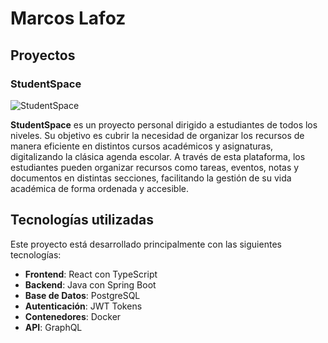 # Marcos Lafoz



## Proyectos

### StudentSpace

![StudentSpace](https://media.licdn.com/dms/image/v2/D4D2DAQGGu6Par2zSOQ/profile-treasury-image-shrink_800_800/profile-treasury-image-shrink_800_800/0/1734027953243?e=1737036000&v=beta&t=hzW-qHTcRhaIu6-fWeG8JiYFjtKOaUy2Dw2VfXYYhKs)

**StudentSpace** es un proyecto personal dirigido a estudiantes de todos los niveles. Su objetivo es cubrir la necesidad de organizar los recursos de manera eficiente en distintos cursos académicos y asignaturas, digitalizando la clásica agenda escolar. A través de esta plataforma, los estudiantes pueden organizar recursos como tareas, eventos, notas y documentos en distintas secciones, facilitando la gestión de su vida académica de forma ordenada y accesible.

## Tecnologías utilizadas

Este proyecto está desarrollado principalmente con las siguientes tecnologías:

- **Frontend**: React con TypeScript
- **Backend**: Java con Spring Boot
- **Base de Datos**: PostgreSQL
- **Autenticación**: JWT Tokens
- **Contenedores**: Docker
- **API**: GraphQL

